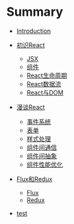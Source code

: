 # Summary

* [Introduction](/README.md)

* [初识React]()
    * [JSX](chapter-1/01.md)
    * [组件](chapter-1/02.md)
    * [React生命周期](chapter-1/03.md)
    * [React数据流](chapter-1/04.md)
    * [React与DOM](chapter-1/05.md)

* [漫谈React]()
    * [事件系统](chapter-2/01.md)
    * [表单](chapter-2/02.md)
    * [样式处理](chapter-2/03.md)
    * [组件间通信](chapter-2/04.md)
    * [组件间抽象](chapter-2/05.md)
    * [组件性能优化](chapter-2/06.md)

* [Flux和Redux]()
    * [Flux](chapter-3/01.md)
    * [Redux](chapter-3/02.md)

* [test]()
